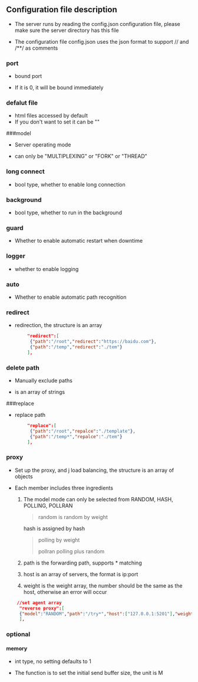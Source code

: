 ## Configuration file description

- The server runs by reading the config.json configuration file, please make sure the server directory has this file

- The configuration file config.json uses the json format to support // and /**/ as comments

### port

- bound port

- If it is 0, it will be bound immediately

### defalut file

- html files accessed by default
- If you don't want to set it can be ""

###model

- Server operating mode

- can only be "MULTIPLEXING" or "FORK" or "THREAD"

### long connect

- bool type, whether to enable long connection

### background

- bool type, whether to run in the background

### guard

- Whether to enable automatic restart when downtime

### logger

- whether to enable logging

### auto

- Whether to enable automatic path recognition

### redirect

- redirection, the structure is an array

```json
        "redirect":[
         {"path":"/root","redirect":"https://baidu.com"},
         {"path":"/temp","redirect":"./tem"}
        ],
```

### delete path

- Manually exclude paths

- is an array of strings

###replace

- replace path

```json
        "replace":[
         {"path":"/root","repalce":"./template"},
         {"path":"/temp*","repalce":"./tem"}
        ],
```

### proxy

- Set up the proxy, and j load balancing, the structure is an array of objects

- Each member includes three ingredients
  
  1. The model mode can only be selected from RANDOM, HASH, POLLING, POLLRAN
     
     > random is random by weight
     
     hash is assigned by hash
     
     > polling by weight
     > 
     > pollran polling plus random
  
  2. path is the forwarding path, supports * matching
  
  3. host is an array of servers, the format is ip:port
  
  4. weight is the weight array, the number should be the same as the host, otherwise an error will occur

```json
    //set agent array
     "reverse proxy":[
     {"model":"RANDOM","path":"/try*","host":["127.0.0.1:5201"],"weight":[1]}
     ],
```

### optional

#### memory

- int type, no setting defaults to 1

- The function is to set the initial send buffer size, the unit is M
